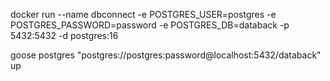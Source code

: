 
docker run --name dbconnect -e POSTGRES_USER=postgres -e POSTGRES_PASSWORD=password -e POSTGRES_DB=databack -p 5432:5432 -d postgres:16


goose postgres "postgres://postgres:password@localhost:5432/databack" up
